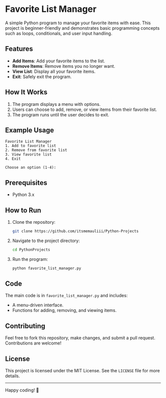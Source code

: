 # Favorite List Manager

A simple Python program to manage your favorite items with ease. This project is beginner-friendly and demonstrates basic programming concepts such as loops, conditionals, and user input handling.

## Features
- **Add Items**: Add your favorite items to the list.
- **Remove Items**: Remove items you no longer want.
- **View List**: Display all your favorite items.
- **Exit**: Safely exit the program.

## How It Works
1. The program displays a menu with options.
2. Users can choose to add, remove, or view items from their favorite list.
3. The program runs until the user decides to exit.

## Example Usage
```
Favorite List Manager
1. Add to favorite list
2. Remove from favorite list
3. View favorite list
4. Exit

Choose an option (1-4):
```

## Prerequisites
- Python 3.x

## How to Run
1. Clone the repository:
   ```bash
   git clone https://github.com/itsmemauliii/Python-Projects
   ```
2. Navigate to the project directory:
   ```bash
   cd PythonProjects
   ```
3. Run the program:
   ```bash
   python favorite_list_manager.py
   ```

## Code
The main code is in `favorite_list_manager.py` and includes:
- A menu-driven interface.
- Functions for adding, removing, and viewing items.

## Contributing
Feel free to fork this repository, make changes, and submit a pull request. Contributions are welcome!

## License
This project is licensed under the MIT License. See the `LICENSE` file for more details.

---

Happy coding! 🎉
